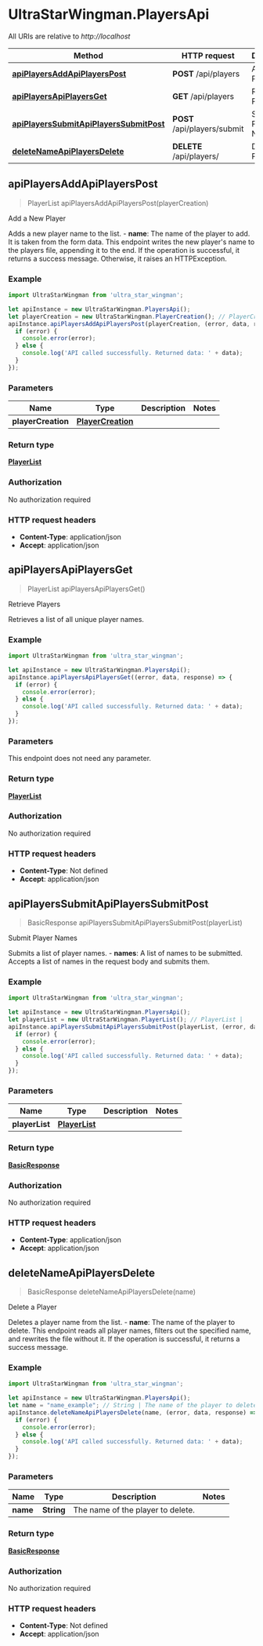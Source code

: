 # UltraStarWingman.PlayersApi

All URIs are relative to *http://localhost*

Method | HTTP request | Description
------------- | ------------- | -------------
[**apiPlayersAddApiPlayersPost**](PlayersApi.md#apiPlayersAddApiPlayersPost) | **POST** /api/players | Add a New Player
[**apiPlayersApiPlayersGet**](PlayersApi.md#apiPlayersApiPlayersGet) | **GET** /api/players | Retrieve Players
[**apiPlayersSubmitApiPlayersSubmitPost**](PlayersApi.md#apiPlayersSubmitApiPlayersSubmitPost) | **POST** /api/players/submit | Submit Player Names
[**deleteNameApiPlayersDelete**](PlayersApi.md#deleteNameApiPlayersDelete) | **DELETE** /api/players/ | Delete a Player



## apiPlayersAddApiPlayersPost

> PlayerList apiPlayersAddApiPlayersPost(playerCreation)

Add a New Player

Adds a new player name to the list.  - **name**: The name of the player to add. It is taken from the form data.  This endpoint writes the new player&#39;s name to the players file, appending it to the end. If the operation is successful, it returns a success message. Otherwise, it raises an HTTPException.

### Example

```javascript
import UltraStarWingman from 'ultra_star_wingman';

let apiInstance = new UltraStarWingman.PlayersApi();
let playerCreation = new UltraStarWingman.PlayerCreation(); // PlayerCreation | 
apiInstance.apiPlayersAddApiPlayersPost(playerCreation, (error, data, response) => {
  if (error) {
    console.error(error);
  } else {
    console.log('API called successfully. Returned data: ' + data);
  }
});
```

### Parameters


Name | Type | Description  | Notes
------------- | ------------- | ------------- | -------------
 **playerCreation** | [**PlayerCreation**](PlayerCreation.md)|  | 

### Return type

[**PlayerList**](PlayerList.md)

### Authorization

No authorization required

### HTTP request headers

- **Content-Type**: application/json
- **Accept**: application/json


## apiPlayersApiPlayersGet

> PlayerList apiPlayersApiPlayersGet()

Retrieve Players

Retrieves a list of all unique player names.

### Example

```javascript
import UltraStarWingman from 'ultra_star_wingman';

let apiInstance = new UltraStarWingman.PlayersApi();
apiInstance.apiPlayersApiPlayersGet((error, data, response) => {
  if (error) {
    console.error(error);
  } else {
    console.log('API called successfully. Returned data: ' + data);
  }
});
```

### Parameters

This endpoint does not need any parameter.

### Return type

[**PlayerList**](PlayerList.md)

### Authorization

No authorization required

### HTTP request headers

- **Content-Type**: Not defined
- **Accept**: application/json


## apiPlayersSubmitApiPlayersSubmitPost

> BasicResponse apiPlayersSubmitApiPlayersSubmitPost(playerList)

Submit Player Names

Submits a list of player names.  - **names**: A list of names to be submitted.  Accepts a list of names in the request body and submits them.

### Example

```javascript
import UltraStarWingman from 'ultra_star_wingman';

let apiInstance = new UltraStarWingman.PlayersApi();
let playerList = new UltraStarWingman.PlayerList(); // PlayerList | 
apiInstance.apiPlayersSubmitApiPlayersSubmitPost(playerList, (error, data, response) => {
  if (error) {
    console.error(error);
  } else {
    console.log('API called successfully. Returned data: ' + data);
  }
});
```

### Parameters


Name | Type | Description  | Notes
------------- | ------------- | ------------- | -------------
 **playerList** | [**PlayerList**](PlayerList.md)|  | 

### Return type

[**BasicResponse**](BasicResponse.md)

### Authorization

No authorization required

### HTTP request headers

- **Content-Type**: application/json
- **Accept**: application/json


## deleteNameApiPlayersDelete

> BasicResponse deleteNameApiPlayersDelete(name)

Delete a Player

Deletes a player name from the list.  - **name**: The name of the player to delete.  This endpoint reads all player names, filters out the specified name, and rewrites the file without it. If the operation is successful, it returns a success message.

### Example

```javascript
import UltraStarWingman from 'ultra_star_wingman';

let apiInstance = new UltraStarWingman.PlayersApi();
let name = "name_example"; // String | The name of the player to delete.
apiInstance.deleteNameApiPlayersDelete(name, (error, data, response) => {
  if (error) {
    console.error(error);
  } else {
    console.log('API called successfully. Returned data: ' + data);
  }
});
```

### Parameters


Name | Type | Description  | Notes
------------- | ------------- | ------------- | -------------
 **name** | **String**| The name of the player to delete. | 

### Return type

[**BasicResponse**](BasicResponse.md)

### Authorization

No authorization required

### HTTP request headers

- **Content-Type**: Not defined
- **Accept**: application/json

